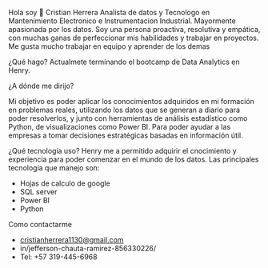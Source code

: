 Hola soy 👋 Cristian Herrera Analista de datos y Tecnologo en Mantenimiento Electronico e Instrumentacion Industrial. Mayormente apasionada por los datos. Soy una persona proactiva, resolutiva y empática, con muchas ganas de perfeccionar mis habilidades y trabajar en proyectos. Me gusta mucho trabajar en equipo y aprender de los demas

¿Qué hago? Actualmete terminando el bootcamp de Data Analytics en Henry.

¿A dónde me dirijo?

Mi objetivo es poder aplicar los conocimientos adquiridos en mi formación en problemas reales, utilizando los datos que se generan a diario para poder resolverlos, y junto con herramientas de análisis estadístico como Python, de visualizaciones como Power BI. Para poder ayudar a las empresas a tomar decisiones estratégicas basadas en información útil.

¿Qué tecnología uso? Henry me a permitido adquirir el cnocimiento y experiencia para poder comenzar en el mundo de los datos. Las principales tecnología que manejo son:

- Hojas de calculo de google
- SQL server
- Power BI
- Python

Como contactarme

- cristianherrera1130@gmail.com
- in/jefferson-chauta-ramirez-856330226/
- Tel: +57 319-445-6968
